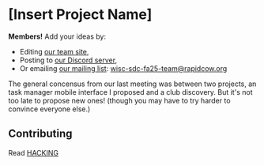# [Insert Project Name]

**Members!** Add your ideas by:

* Editing [our team site][st],
* Posting to [our Discord server][dc],
* Or emailing [our mailing list][ls]: <wisc-sdc-fa25-team@rapidcow.org>

[st]: https://rapidcow.github.io/site-wisc-sdc-fa25-team/ideas/
[dc]: https://discord.com/channels/1428212879026552872
[ls]: https://list.rapidcow.org/inbox/wisc-sdc-fa25-team/

The general concensus from our last meeting was between
two projects, an task manager mobile interface I proposed
and a club discovery.  But it's not too late to propose
new ones! (though you may have to try harder to convince
everyone else.)


## Contributing

Read [HACKING](../HACKING)
